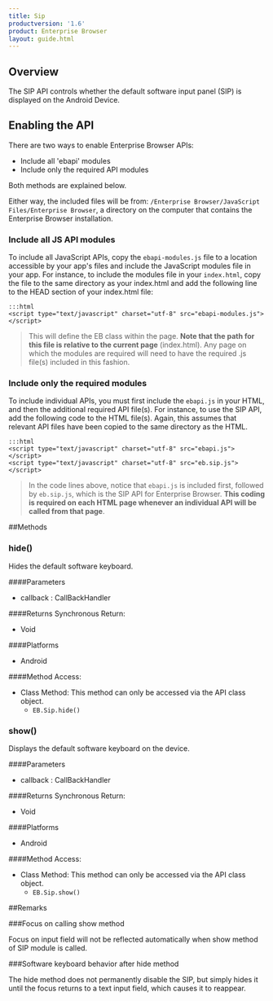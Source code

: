 ```yaml
---
title: Sip
productversion: '1.6'
product: Enterprise Browser
layout: guide.html
---
```



## Overview
The SIP API controls whether the default software input panel (SIP) is displayed on the Android Device.
## Enabling the API
There are two ways to enable Enterprise Browser APIs: 

* Include all 'ebapi' modules
* Include only the required API modules

Both methods are explained below. 

Either way, the included files will be from: 
`/Enterprise Browser/JavaScript Files/Enterprise Browser`,
a directory on the computer that contains the Enterprise Browser installation.

### Include all JS API modules
To include all JavaScript APIs, copy the `ebapi-modules.js` file to a location accessible by your app's files and include the JavaScript modules file in your app. For instance, to include the modules file in your `index.html`, copy the file to the same directory as your index.html and add the following line to the HEAD section of your index.html file:

    :::html
    <script type="text/javascript" charset="utf-8" src="ebapi-modules.js"></script>

> This will define the EB class within the page. **Note that the path for this file is relative to the current page** (index.html). Any page on which the modules are required will need to have the required .js file(s) included in this fashion.

### Include only the required modules

To include individual APIs, you must first include the `ebapi.js` in your HTML, and then the additional required API file(s). For instance, to use the SIP API, add the following code to the HTML file(s). Again, this assumes that relevant API files have been copied to the same directory as the HTML.

    :::html
    <script type="text/javascript" charset="utf-8" src="ebapi.js"></script>
    <script type="text/javascript" charset="utf-8" src="eb.sip.js"></script>

> In the code lines above, notice that `ebapi.js` is included first, followed by `eb.sip.js`, which is the SIP API for Enterprise Browser. **This coding is required on each HTML page whenever an individual API will be called from that page**.

        


##Methods



### hide()
Hides the default software keyboard.

####Parameters
<ul><li>callback : <span class='text-info'>CallBackHandler</span></li></ul>

####Returns
Synchronous Return:

* Void

####Platforms

* Android

####Method Access:

* Class Method: This method can only be accessed via the API class object. 
	* <code>EB.Sip.hide()</code> 


### show()
Displays the default software keyboard on the device.

####Parameters
<ul><li>callback : <span class='text-info'>CallBackHandler</span></li></ul>

####Returns
Synchronous Return:

* Void

####Platforms

* Android

####Method Access:

* Class Method: This method can only be accessed via the API class object. 
	* <code>EB.Sip.show()</code> 


##Remarks



###Focus on calling show method

                    
Focus on input field will not be reflected automatically when show method of SIP module is called.
                    
                

###Software keyboard behavior after hide method

                    
The hide method does not permanently disable the SIP, but simply hides it until the focus returns to a text input field, which causes it to reappear. 
                    
                

